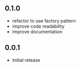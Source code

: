 ## 0.1.0

- refactor to use factory pattern
- improve code readability
- improve documentation

## 0.0.1

- Initial release
